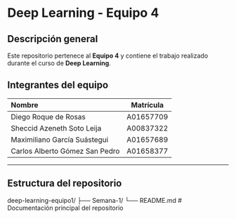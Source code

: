 
# Deep Learning - Equipo 4

## Descripción general

Este repositorio pertenece al **Equipo 4** y contiene el trabajo realizado durante el curso de **Deep Learning**.  


## Integrantes del equipo

| Nombre | Matrícula |
|:-----------------------------------|:------------:|
| Diego Roque de Rosas | A01657709 |
| Sheccid Azeneth Soto Leija | A00837322 |
| Maximiliano García Suástegui | A01657689 |
| Carlos Alberto Gómez San Pedro | A01658377 |

---

## Estructura del repositorio

deep-learning-equipo1/
├── Semana-1/
└── README.md # Documentación principal del repositorio
